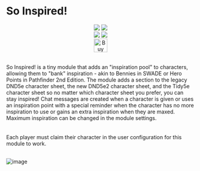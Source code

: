 # So Inspired!

<p align="center"><img src="https://img.shields.io/badge/Foundry-v12-informational">
<img src="https://img.shields.io/badge/DND5e_System-3.2.0_Verified-red"><br>
<img src="https://img.shields.io/github/downloads/MySurvive/so-inspired/latest/module.zip">
<img src="https://img.shields.io/badge/dynamic/json?label=Forge%20Installs&query=package.installs&suffix=%25&url=https%3A%2F%2Fforge-vtt.com%2Fapi%2Fbazaar%2Fpackage%2Fso-inspired&colorB=4aa94a"><br>
<a href='https://ko-fi.com/U7U5VLCAV' target='_blank'><img height='36' style='border:0px;height:36px;' src='https://storage.ko-fi.com/cdn/kofi2.png?v=3' border='0' alt='Buy Me a Coffee at ko-fi.com' /></a></p>
<br>
So Inspired! is a tiny module that adds an "inspiration pool" to characters, allowing them to "bank" inspiration - akin to Bennies in SWADE or Hero Points in Pathfinder 2nd Edition. The module adds a section to the legacy DND5e character sheet, the new DND5e2 character sheet, and the Tidy5e character sheet so no matter which character sheet you prefer, you can stay inspired! Chat messages are created when a character is given or uses an inspiration point with a special reminder when the character has no more inspiration to use or gains an extra inspiration when they are maxed. Maximum inspiration can be changed in the module settings.
<br>
<br>
<br>
Each player must claim their character in the user configuration for this module to work.<br><br>

![image](https://github.com/mysurvive/so-inspired/assets/16602055/322fb792-6be0-4e18-ac18-0ac7b4823de0)
